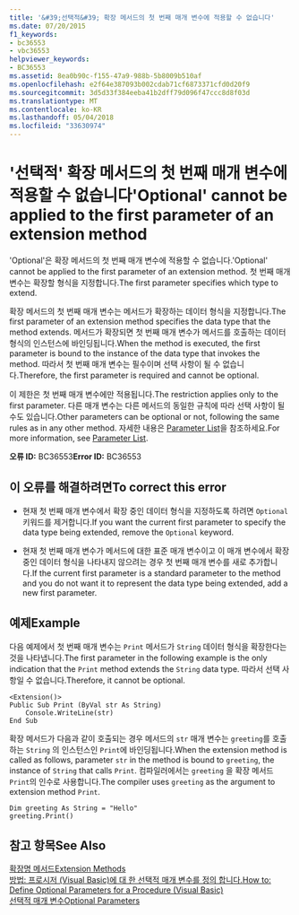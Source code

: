 ```yaml
---
title: '&#39;선택적&#39; 확장 메서드의 첫 번째 매개 변수에 적용할 수 없습니다'
ms.date: 07/20/2015
f1_keywords:
- bc36553
- vbc36553
helpviewer_keywords:
- BC36553
ms.assetid: 8ea0b90c-f155-47a9-988b-5b8009b510af
ms.openlocfilehash: e2f64e387093b002cdab71cf6873371cfd0d20f9
ms.sourcegitcommit: 3d5d33f384eeba41b2dff79d096f47ccc8d8f03d
ms.translationtype: MT
ms.contentlocale: ko-KR
ms.lasthandoff: 05/04/2018
ms.locfileid: "33630974"
---
```

# <a name="39optional39-cannot-be-applied-to-the-first-parameter-of-an-extension-method"></a><span data-ttu-id="0aa67-102">&#39;선택적&#39; 확장 메서드의 첫 번째 매개 변수에 적용할 수 없습니다</span><span class="sxs-lookup"><span data-stu-id="0aa67-102">&#39;Optional&#39; cannot be applied to the first parameter of an extension method</span></span>
<span data-ttu-id="0aa67-103">'Optional'은 확장 메서드의 첫 번째 매개 변수에 적용할 수 없습니다.</span><span class="sxs-lookup"><span data-stu-id="0aa67-103">'Optional' cannot be applied to the first parameter of an extension method.</span></span> <span data-ttu-id="0aa67-104">첫 번째 매개 변수는 확장할 형식을 지정합니다.</span><span class="sxs-lookup"><span data-stu-id="0aa67-104">The first parameter specifies which type to extend.</span></span>  
  
 <span data-ttu-id="0aa67-105">확장 메서드의 첫 번째 매개 변수는 메서드가 확장하는 데이터 형식을 지정합니다.</span><span class="sxs-lookup"><span data-stu-id="0aa67-105">The first parameter of an extension method specifies the data type that the method extends.</span></span> <span data-ttu-id="0aa67-106">메서드가 확장되면 첫 번째 매개 변수가 메서드를 호출하는 데이터 형식의 인스턴스에 바인딩됩니다.</span><span class="sxs-lookup"><span data-stu-id="0aa67-106">When the method is executed, the first parameter is bound to the instance of the data type that invokes the method.</span></span> <span data-ttu-id="0aa67-107">따라서 첫 번째 매개 변수는 필수이며 선택 사항이 될 수 없습니다.</span><span class="sxs-lookup"><span data-stu-id="0aa67-107">Therefore, the first parameter is required and cannot be optional.</span></span>  
  
 <span data-ttu-id="0aa67-108">이 제한은 첫 번째 매개 변수에만 적용됩니다.</span><span class="sxs-lookup"><span data-stu-id="0aa67-108">The restriction applies only to the first parameter.</span></span> <span data-ttu-id="0aa67-109">다른 매개 변수는 다른 메서드의 동일한 규칙에 따라 선택 사항이 될 수도 있습니다.</span><span class="sxs-lookup"><span data-stu-id="0aa67-109">Other parameters can be optional or not, following the same rules as in any other method.</span></span> <span data-ttu-id="0aa67-110">자세한 내용은 [Parameter List](../../visual-basic/language-reference/statements/parameter-list.md)을 참조하세요.</span><span class="sxs-lookup"><span data-stu-id="0aa67-110">For more information, see [Parameter List](../../visual-basic/language-reference/statements/parameter-list.md).</span></span>  
  
 <span data-ttu-id="0aa67-111">**오류 ID:** BC36553</span><span class="sxs-lookup"><span data-stu-id="0aa67-111">**Error ID:** BC36553</span></span>  
  
## <a name="to-correct-this-error"></a><span data-ttu-id="0aa67-112">이 오류를 해결하려면</span><span class="sxs-lookup"><span data-stu-id="0aa67-112">To correct this error</span></span>  
  
-   <span data-ttu-id="0aa67-113">현재 첫 번째 매개 변수에서 확장 중인 데이터 형식을 지정하도록 하려면 `Optional` 키워드를 제거합니다.</span><span class="sxs-lookup"><span data-stu-id="0aa67-113">If you want the current first parameter to specify the data type being extended, remove the `Optional` keyword.</span></span>  
  
-   <span data-ttu-id="0aa67-114">현재 첫 번째 매개 변수가 메서드에 대한 표준 매개 변수이고 이 매개 변수에서 확장 중인 데이터 형식을 나타내지 않으려는 경우 첫 번째 매개 변수를 새로 추가합니다.</span><span class="sxs-lookup"><span data-stu-id="0aa67-114">If the current first parameter is a standard parameter to the method and you do not want it to represent the data type being extended, add a new first parameter.</span></span>  
  
## <a name="example"></a><span data-ttu-id="0aa67-115">예제</span><span class="sxs-lookup"><span data-stu-id="0aa67-115">Example</span></span>  
 <span data-ttu-id="0aa67-116">다음 예제에서 첫 번째 매개 변수는 `Print` 메서드가 `String` 데이터 형식을 확장한다는 것을 나타냅니다.</span><span class="sxs-lookup"><span data-stu-id="0aa67-116">The first parameter in the following example is the only indication that the `Print` method extends the `String` data type.</span></span> <span data-ttu-id="0aa67-117">따라서 선택 사항일 수 없습니다.</span><span class="sxs-lookup"><span data-stu-id="0aa67-117">Therefore, it cannot be optional.</span></span>  
  
```  
<Extension()>  
Public Sub Print (ByVal str As String)  
    Console.WriteLine(str)  
End Sub  
```  
  
 <span data-ttu-id="0aa67-118">확장 메서드가 다음과 같이 호출되는 경우 메서드의 `str` 매개 변수는 `greeting`를 호출하는 `String` 의 인스턴스인 `Print`에 바인딩됩니다.</span><span class="sxs-lookup"><span data-stu-id="0aa67-118">When the extension method is called as follows, parameter `str` in the method is bound to `greeting`, the instance of `String` that calls `Print`.</span></span> <span data-ttu-id="0aa67-119">컴파일러에서는 `greeting` 을 확장 메서드 `Print`의 인수로 사용합니다.</span><span class="sxs-lookup"><span data-stu-id="0aa67-119">The compiler uses `greeting` as the argument to extension method `Print`.</span></span>  
  
```  
Dim greeting As String = "Hello"  
greeting.Print()  
```  
  
## <a name="see-also"></a><span data-ttu-id="0aa67-120">참고 항목</span><span class="sxs-lookup"><span data-stu-id="0aa67-120">See Also</span></span>  
 [<span data-ttu-id="0aa67-121">확장명 메서드</span><span class="sxs-lookup"><span data-stu-id="0aa67-121">Extension Methods</span></span>](../../visual-basic/programming-guide/language-features/procedures/extension-methods.md)  
 [<span data-ttu-id="0aa67-122">방법: 프로시저 (Visual Basic)에 대 한 선택적 매개 변수를 정의 합니다.</span><span class="sxs-lookup"><span data-stu-id="0aa67-122">How to: Define Optional Parameters for a Procedure (Visual Basic)</span></span>](http://msdn.microsoft.com/library/0b32b312-0da0-489b-96ad-7dcb1f1f8f88)  
 [<span data-ttu-id="0aa67-123">선택적 매개 변수</span><span class="sxs-lookup"><span data-stu-id="0aa67-123">Optional Parameters</span></span>](../../visual-basic/programming-guide/language-features/procedures/optional-parameters.md)
